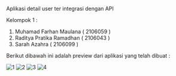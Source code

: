 Aplikasi detail user ter integrasi dengan API 

Kelompok 1 :
  1. Muhamad Farhan Maulana ( 2106059 )
  2. Raditya Pratika Ramadhan ( 2106043 )
  3. Sarah Azahra  ( 2106099 )
     
Berikut dibawah ini adalah preview dari aplikasi yang telah dibuat :

![1](https://github.com/hanlol01/belajar_api/assets/151630488/b2581a19-497b-4181-9b48-78fee10947cb)
![2](https://github.com/hanlol01/belajar_api/assets/151630488/e7ec3870-60b6-4906-9ee6-7ceb4ebd67d0)
![3](https://github.com/hanlol01/belajar_api/assets/151630488/8abf080e-a214-4b6b-8589-360b181f52ef)
![4](https://github.com/hanlol01/belajar_api/assets/151630488/0dc81577-4ab4-47ad-9fd7-4a5b759cf44b)


